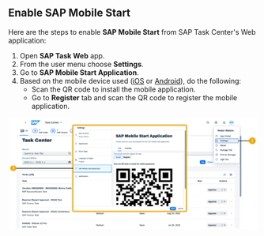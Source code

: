 ## Enable SAP Mobile Start

Here are the steps to enable **SAP Mobile Start** from SAP Task Center's Web application:

1. Open **SAP Task Web** app.
2. From the user menu choose **Settings**.
3. Go to **SAP Mobile Start Application**.
4. Based on the mobile device used ([iOS](https://apps.apple.com/de/app/sap-mobile-start/id1540195902?l=en) or [Android](https://play.google.com/store/apps/details?id=com.sap.mobile.apps.sapstart&hl=de&gl=US)), do the following:
    * Scan the QR code to install the mobile application.
    * Go to **Register** tab and scan the QR code to register the mobile application.

![How to enable SAP Mobile Start](images/enable_mobile_start.png)
